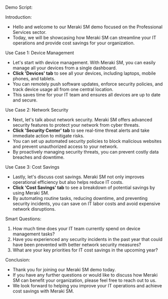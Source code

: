 Demo Script:

Introduction:
- Hello and welcome to our Meraki SM demo focused on the Professional Services sector.
- Today, we will be showcasing how Meraki SM can streamline your IT operations and provide cost savings for your organization.

Use Case 1: Device Management
- Let's start with device management. With Meraki SM, you can easily manage all your devices from a single dashboard.
- **Click 'Devices' tab** to see all your devices, including laptops, mobile phones, and tablets.
- You can remotely push software updates, enforce security policies, and track device usage all from one central location.
- This saves time for your IT team and ensures all devices are up to date and secure.

Use Case 2: Network Security
- Next, let's talk about network security. Meraki SM offers advanced security features to protect your network from cyber threats.
- **Click 'Security Center' tab** to see real-time threat alerts and take immediate action to mitigate risks.
- You can set up automated security policies to block malicious websites and prevent unauthorized access to your network.
- By proactively managing security threats, you can prevent costly data breaches and downtime.

Use Case 3: Cost Savings
- Lastly, let's discuss cost savings. Meraki SM not only improves operational efficiency but also helps reduce IT costs.
- **Click 'Cost Savings' tab** to see a breakdown of potential savings by using Meraki SM.
- By automating routine tasks, reducing downtime, and preventing security incidents, you can save on IT labor costs and avoid expensive network disruptions.

Smart Questions:
1. How much time does your IT team currently spend on device management tasks?
2. Have you experienced any security incidents in the past year that could have been prevented with better network security measures?
3. What are your key priorities for IT cost savings in the upcoming year?

Conclusion:
- Thank you for joining our Meraki SM demo today.
- If you have any further questions or would like to discuss how Meraki SM can benefit your organization, please feel free to reach out to us.
- We look forward to helping you improve your IT operations and achieve cost savings with Meraki SM.